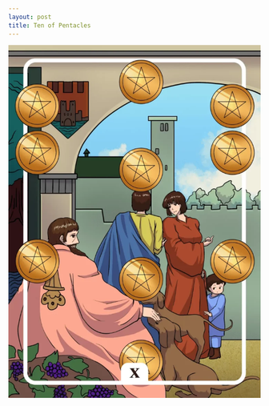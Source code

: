 ```yaml
---
layout: post
title: Ten of Pentacles
---
```


![](../images/Ten-of-Pentacles-Tarot-Card-Meaning-732x1024.webp)
